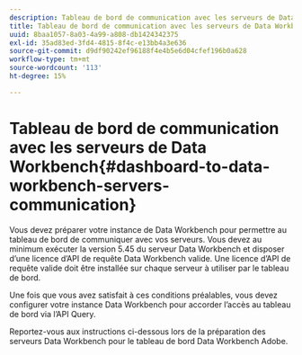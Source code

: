 ```yaml
---
description: Tableau de bord de communication avec les serveurs de Data Workbench
title: Tableau de bord de communication avec les serveurs de Data Workbench
uuid: 8baa1057-8a03-4a99-a808-db1424342375
exl-id: 35ad83ed-3fd4-4815-8f4c-e13bb4a3e636
source-git-commit: d9df90242ef96188f4e4b5e6d04cfef196b0a628
workflow-type: tm+mt
source-wordcount: '113'
ht-degree: 15%

---
```


# Tableau de bord de communication avec les serveurs de Data Workbench{#dashboard-to-data-workbench-servers-communication}

Vous devez préparer votre instance de Data Workbench pour permettre au tableau de bord de communiquer avec vos serveurs. Vous devez au minimum exécuter la version 5.45 du serveur Data Workbench et disposer d’une licence d’API de requête Data Workbench valide. Une licence d’API de requête valide doit être installée sur chaque serveur à utiliser par le tableau de bord.

Une fois que vous avez satisfait à ces conditions préalables, vous devez configurer votre instance Data Workbench pour accorder l’accès au tableau de bord via l’API Query.

Reportez-vous aux instructions ci-dessous lors de la préparation des serveurs Data Workbench pour le tableau de bord Data Workbench Adobe.
